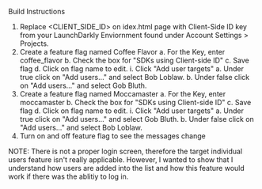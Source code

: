 Build Instructions

1. Replace <CLIENT_SIDE_ID> on idex.html page with Client-Side ID key from your LaunchDarkly Enviornment found under Account Settings > Projects.
2. Create a feature flag named Coffee Flavor 
  a.  For the Key, enter coffee_flavor
  b.  Check the box for "SDKs using Client-side ID"
  c.  Save flag
  d.  Click on flag name to edit.
      i. Click "Add user targets"
         a. Under true click on "Add users..." and select  Bob Loblaw.
         b. Under false click on "Add users..." and select Gob Bluth.
3. Create a feature flag named Moccamaster
  a.  For the Key, enter moccamaster
  b.  Check the box for "SDKs using Client-side ID"
    c.  Save flag
  d.  Click on flag name to edit.
      i. Click "Add user targets"
         a. Under true click on "Add users..." and select  Gob Bluth.
         b. Under false click on "Add users..." and select Bob Loblaw.
4. Turn on and off feature flag to see the messages change

NOTE: There is not a proper login screen, therefore the target individual users feature isn't really applicable. However, I wanted to show that I understand how users are added into the list and how this feature would work if there was the ablitiy to log in. 
